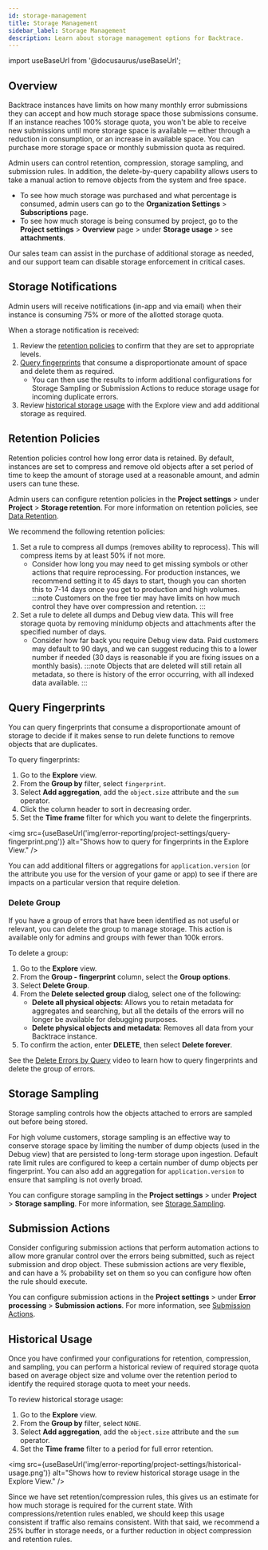 ```yaml
---
id: storage-management
title: Storage Management
sidebar_label: Storage Management
description: Learn about storage management options for Backtrace.
---
```


import useBaseUrl from '@docusaurus/useBaseUrl';

## Overview

Backtrace instances have limits on how many monthly error submissions they can accept and how much storage space those submissions consume. If an instance reaches 100% storage quota, you won't be able to receive new submissions until more storage space is available — either through a reduction in consumption, or an increase in available space. You can purchase more storage space or monthly submission quota as required.

Admin users can control retention, compression, storage sampling, and submission rules. In addition, the delete-by-query capability allows users to take a manual action to remove objects from the system and free space.

- To see how much storage was purchased and what percentage is consumed, admin users can go to the **Organization Settings** > **Subscriptions** page.
- To see how much storage is being consumed by project, go to the **Project settings** > **Overview** page > under **Storage usage** > see **attachments**.

Our sales team can assist in the purchase of additional storage as needed, and our support team can disable storage enforcement in critical cases.

## Storage Notifications

Admin users will receive notifications (in-app and via email) when their instance is consuming 75% or more of the allotted storage quota.

When a storage notification is received:

1. Review the [retention policies](#retention-policies) to confirm that they are set to appropriate levels.
2. [Query fingerprints](#query-fingerprints) that consume a disproportionate amount of space and delete them as required.
   - You can then use the results to inform additional configurations for Storage Sampling or Submission Actions to reduce storage usage for incoming duplicate errors.
3. Review [historical storage usage](#historical-usage) with the Explore view and add additional storage as required.

## Retention Policies

Retention policies control how long error data is retained. By default, instances are set to compress and remove old objects after a set period of time to keep the amount of storage used at a reasonable amount, and admin users can tune these.

Admin users can configure retention policies in the **Project settings** > under **Project** > **Storage retention**. For more information on retention policies, see [Data Retention](/error-reporting/project-setup/data-retention/).

We recommend the following retention policies:

1. Set a rule to compress all dumps (removes ability to reprocess). This will compress items by at least 50% if not more.
   - Consider how long you may need to get missing symbols or other actions that require reprocessing. For production instances, we recommend setting it to 45 days to start, though you can shorten this to 7-14 days once you get to production and high volumes.
     :::note
     Customers on the free tier may have limits on how much control they have over compression and retention.
     :::
2. Set a rule to delete all dumps and Debug view data. This will free storage quota by removing minidump objects and attachments after the specified number of days.
   - Consider how far back you require Debug view data. Paid customers may default to 90 days, and we can suggest reducing this to a lower number if needed (30 days is reasonable if you are fixing issues on a monthly basis).
     :::note
     Objects that are deleted will still retain all metadata, so there is history of the error occurring, with all indexed data available.
     :::

## Query Fingerprints

You can query fingerprints that consume a disproportionate amount of storage to decide if it makes sense to run delete functions to remove objects that are duplicates.

To query fingerprints:

1. Go to the **Explore** view.
1. From the **Group by** filter, select `fingerprint`.
1. Select **Add aggregation**, add the `object.size` attribute and the `sum` operator.
1. Click the column header to sort in decreasing order.
1. Set the **Time frame** filter for which you want to delete the fingerprints.

<img src={useBaseUrl('img/error-reporting/project-settings/query-fingerprint.png')} alt="Shows how to query for fingerprints in the Explore View." />

You can add additional filters or aggregations for `application.version` (or the attribute you use for the version of your game or app) to see if there are impacts on a particular version that require deletion.

### Delete Group

If you have a group of errors that have been identified as not useful or relevant, you can delete the group to manage storage. This action is available only for admins and groups with fewer than 100k errors.

To delete a group:

1. Go to the **Explore** view.
1. From the **Group - fingerprint** column, select the **Group options**.
1. Select **Delete Group**.
1. From the **Delete selected group** dialog, select one of the following:
   - **Delete all physical objects**: Allows you to retain metadata for aggregates and searching, but all the details of the errors will no longer be available for debugging purposes.
   - **Delete physical objects and metadata**: Removes all data from your Backtrace instance.
1. To confirm the action, enter **DELETE**, then select **Delete forever**.

See the [Delete Errors by Query](https://www.loom.com/share/a0fc2d684d3b41e399d9efed67a817e9) video to learn how to query fingerprints and delete the group of errors.

## Storage Sampling

Storage sampling controls how the objects attached to errors are sampled out before being stored.

For high volume customers, storage sampling is an effective way to conserve storage space by limiting the number of dump objects (used in the Debug view) that are persisted to long-term storage upon ingestion. Default rate limit rules are configured to keep a certain number of dump objects per fingerprint. You can also add an aggregation for `application.version` to ensure that sampling is not overly broad.

You can configure storage sampling in the **Project settings** > under **Project** > **Storage sampling**. For more information, see [Storage Sampling](/error-reporting/project-setup/storage-sampling/).

## Submission Actions

Consider configuring submission actions that perform automation actions to allow more granular control over the errors being submitted, such as reject submission and drop object. These submission actions are very flexible, and can have a % probability set on them so you can configure how often the rule should execute.

You can configure submission actions in the **Project settings** > under **Error processing** > **Submission actions**. For more information, see [Submission Actions](/error-reporting/project-setup/submission-actions/).

## Historical Usage

Once you have confirmed your configurations for retention, compression, and sampling, you can perform a historical review of required storage quota based on average object size and volume over the retention period to identify the required storage quota to meet your needs.

To review historical storage usage:

1. Go to the **Explore** view.
1. From the **Group by** filter, select `NONE`.
1. Select **Add aggregation**, add the `object.size` attribute and the `sum` operator.
1. Set the **Time frame** filter to a period for full error retention.

<img src={useBaseUrl('img/error-reporting/project-settings/historical-usage.png')} alt="Shows how to review historical storage usage in the Explore View." />

Since we have set retention/compression rules, this gives us an estimate for how much storage is required for the current state. With compressions/retention rules enabled, we should keep this usage consistent if traffic also remains consistent. With that said, we recommend a 25% buffer in storage needs, or a further reduction in object compression and retention rules.
